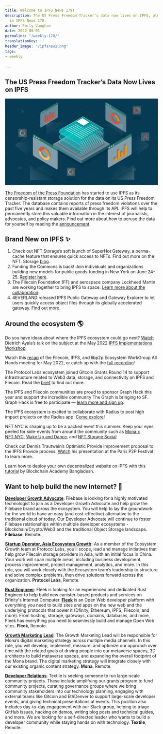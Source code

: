 ```yaml
---
title: Welcome to IPFS News 179!
description: The US Press Freedom Tracker’s data now lives on IPFS, plus more stories
  in IPFS News 178.
author: Emily Vaughan
date: 2022-06-01
permalink: "/weekly-178/"
translationKey: ''
header_image: "/ipfsnews.png"
tags:
- weekly

---
```

## **The US Press Freedom Tracker’s Data Now Lives on IPFS**

![](../assets/171309710-5d63b147-353f-48fb-a272-177ca8f0d799.png)

[The Freedom of the Press Foundation](https://freedom.press/) has started to use IPFS as its censorship-resistant storage solution for the data on its US Press Freedom Tracker. The database contains reports of press freedom violations over the past five years and makes them available through its API. IPFS will help to permanently store this valuable information in the interest of journalists, advocates, and policy makers. Find out more about how to peruse the data for yourself by reading the [announcement](https://freedom.press/news/us-pft-on-ipfs/).

## **Brand New on IPFS ✨**

1. Check out NFT.Storage’s soft launch of SuperHot Gateway, a perma-cache feature that ensures quick access to NFTs. Find out more on the NFT. Storage [blog](https://nft.storage/blog/post/2022-05-24-superhot-gateway-announcement/).
2. Funding the Commons is back! Join individuals and organizations building new models for public goods funding in New York on June 24-25. [Register here](https://www.eventbrite.com/e/funding-the-commons-registration-321958224717).
3. The Filecoin Foundation (FF) and aerospace company Lockheed Martin are working together to bring IPFS to space. [Learn more about the collaboration](https://filecoinfoundation.medium.com/filecoin-foundation-and-lockheed-martin-bring-decentralized-storage-to-space-db9a15e66264).
4. 4EVERLAND released IPFS Public Gateway and Gateway Explorer to let users quickly access object files through its globally accelerated gateway. [Find out more](https://medium.com/4everland/4everland-releases-ipfs-public-gateway-and-gateway-explorer-to-work-for-you-c6d0913211c8).

## **Around the ecosystem 🌎**

Do you have ideas about where the IPFS ecosystem could go next? [Watch](https://www.youtube.com/watch?v=HEFcBvIFw5E) Dietrich Ayala’s talk on the subject at the May 2022 [IPFS Implementations Workshop](https://www.youtube.com/watch?v=o7BPlDcEH2w).

Watch this [recap](https://www.youtube.com/watch?v=8fH2ZDdjLXY&list=PL_0VrY55uV1_Xr561UmATrj0Yxfu2IWwl&index=1&t=1s) of the Filecoin, IPFS, and libp2p Ecosystem WorkGroup All Hands meeting for May 2022, or catch up with the [full recording](https://www.youtube.com/watch?v=XVHTx2O-ibE&t=2s)!

The Protocol Labs ecosystem joined Gitcoin Grants Round 14 to support infrastructure related to Web3 data, storage, and connectivity on IPFS and Fiecoin. Read the [brief](https://docs.google.com/document/d/1anipY2WO1mUUWHzscpVO9zayHvBWpewPf5r4HIXzQwA/edit) to find out more.

The IPFS and Filecoin communities are proud to sponsor Graph Hack this year and support the incredible community The Graph is bringing to SF. Graph Hack is free to participate — [learn more and sign up](https://thegraph.com/graph-hack/2022/).

The IPFS ecosystem is excited to collaborate with Radius to post high impact projects on the Radius app. [Come explore](https://twitter.com/joinradius/status/1529110014409027585)!

NFT.NYC is shaping up to be a packed event this summer. Keep your eyes peeled for side-events from around the community such as [Mona x NFT.NYC](https://www.eventbrite.com/e/mona-x-nftnyc-tickets-344345776487), [Wake Up and Dance](https://www.eventbrite.com/e/wake-up-dance-with-nftstorage-x-daybreaker-tickets-347343101567), and [NFT.Storage Social](https://www.eventbrite.com/e/nftstorage-social-tickets-344885711447).

Check out Dennis Trautwein’s Optimistic Provide improvement proposal to the IPFS Provide process. [Watch](https://www.youtube.com/watch?v=wbY-MueAfXg) his presentation at the Paris P2P Festival to learn more.

Learn how to deploy your own decentralized website on IPFS with this [tutorial](https://www.youtube.com/watch?v=4fgrngfHeRs) by Blockchain Academy Bangladesh.

## **Want to help build the new internet? 💼**

[**Developer Growth Advocate**](https://jobs.filebase.com/20702): Filebase is looking for a highly motivated technologist to join as a Developer Growth Advocate and help grow the Filebase brand across the ecosystem. You will help to lay the groundwork for the world to have an easy (and cost-effective) alternative to the traditional cloud of today. Our Developer Advocate will continue to foster Filebase relationships within multiple developer ecosystems - Blockchain/Crypto/Web3 and the traditional Object Storage landscape. **Filebase**, Remote.

[**Startup Operator, Asia Ecosystem Growth**](https://boards.greenhouse.io/protocollabs/jobs/4382529004)**:** As a member of the Ecosystem Growth team at Protocol Labs, you’ll scope, lead and manage initiatives that help grow Filecoin storage providers in Asia, with an initial focus in China. Your work will span multiple areas, including business development, process improvement, project management, analytics, and more. In this role, you will work closely with the Ecosystem team’s leadership to structure and solve complex problems, then drive solutions forward across the organization. **Protocol Labs**, Remote.

[**Rust Engineer**](https://angel.co/company/fleekhq/jobs/1505997-rust-engineer-remote): Fleek is looking for an experienced and dedicated Rust Engineer to help build new canister-based products and services on Dfinity's Internet Computer. [**Fleek**](https://fleek.co/) is an Open Web developer platform with everything you need to build sites and apps on the new web and the underlying protocols that power it (Dfinity, Ethereum, IPFS, Filecoin, and more). From hosting, storage, gateways, domains, databases, and more, Fleek has everything you need to seamlessly build and manage Open Web sites. **Fleek**, Remote.

[**Growth Marketing Lead**](https://jobs.lever.co/MoNA/2f653ef6-c3da-4e0f-ba3c-1f294d24ece3): The Growth Marketing Lead will be responsible for Mona’s digital marketing strategy across multiple media channels. In this role, you will develop, implement, measure, and optimize our approach over time with the related goals of driving people into our metaverse spaces, 3D architects to build metaverse spaces, and expanding the overall footprint of the Mona brand. The digital marketing strategy will integrate closely with our existing organic content strategy. **Mona**, Remote.

[**Developer Relations**](https://boards.greenhouse.io/textileio/jobs/4075619004): Textile is seeking someone to run large-scale community projects. These include amplifying our grants program to fund community projects, curating governance groups where we bring community stakeholders into our technology planning, engaging with external teams like Gitcoin and EthDenver to support large-scale developer events, and giving technical presentations at events. This position also includes day-to-day engagement with our Slack group, helping to triage GitHub issues, hacking on demos, writing blog posts and technical guides, and more. We are looking for a self-directed leader who wants to build a developer community while staying hands on with technology. **Textile**, Remote.